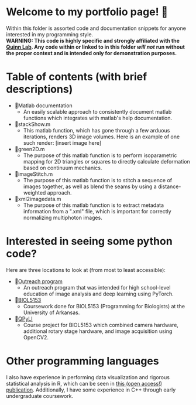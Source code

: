 # Welcome to my portfolio page! 📖
Within this folder is assorted code and documentation snippets for anyone interested in my programming style. <br />
**WARNING: This code is highly specific and strongly affiliated with the [Quinn Lab](https://kpquinn.hosted.uark.edu). Any code within or linked to in this folder _will not_ run without the proper context and is intended only for demonstration purposes.**

# Table of contents (with brief descriptions)
- 📁Matlab documentation
  - An easily scalable approach to consistently document matlab functions which integrates with matlab's help documentation.
- 📜stackShow.m
  - This matlab function, which has gone through a few arduous iterations, renders 3D image volumes. Here is an example of one such render: [insert image here]
- 📜green2D.m
  - The purpose of this matlab function is to perform isoparametric mapping for 2D triangles or squares to directly calculate deformation based on continuum mechanics.
- 📜imageStitch.m
  - The purpose of this matlab function is to stitch a sequence of images together, as well as blend the seams by using a distance-weighted approach.
- 📜xml2imagedata.m
  - The purpose of this matlab function is to extract metadata information from a ".xml" file, which is important for correctly normalizing multiphoton images.

# Interested in seeing some python code?
Here are three locations to look at (from most to least accessible):
- 📁[Outreach program](https://github.com/aewoessn/outreach-program-2021)
  - An outreach program that was intended for high school-level education of image analysis and deep learning using PyTorch.
- 📁[BIOL5153](https://github.com/aewoessn/BIOL5153)
  - Coursework done for BIOL5153 (Programming for Biologists) at the University of Arkansas. 
- 📁[QPyLI](https://github.com/aewoessn/QPyLI)
  - Course project for BIOL5153 which combined camera hardware, additional rotary stage hardware, and image acquisition using OpenCV2.

# Other programming languages
I also have experience in performing data visualization and rigorous statistical analysis in R, which can be seen in [this (open access!) publication](https://doi.org/10.3389/fbioe.2021.642866).
Additionally, I have some experience in C++ through early undergraduate coursework.  

